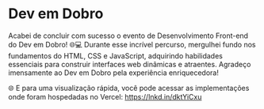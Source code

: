 # Dev em Dobro
Acabei de concluir com sucesso o evento de Desenvolvimento Front-end do Dev em Dobro! 🌐💻
Durante esse incrível percurso, mergulhei fundo nos fundamentos do HTML, CSS e JavaScript, adquirindo habilidades essenciais para construir interfaces web dinâmicas e atraentes. 
Agradeço imensamente ao Dev em Dobro pela experiência enriquecedora!

🌐 E para uma visualização rápida, você pode acessar as implementações onde foram hospedadas no Vercel: https://lnkd.in/dktYiCxu
